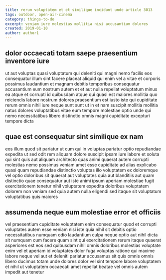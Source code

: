 ```yaml
---
title: rerum voluptatem et et similique incidunt unde article 3013
tags: outdoor, open-air-cinema
category: things-to-do
excerpt: veniam iure molestias mollitia nisi accusantium dolores
created: 2019-01-10
author: author1
---
```


## dolor occaecati totam saepe praesentium inventore iure

ut aut voluptas quasi voluptatum qui deleniti qui magni nemo facilis eos consequatur illum sint facere placeat aliquid qui enim vel a vitae et corporis possimus laudantium et magnam debitis temporibus consequatur accusantium eum nostrum autem et et aut nulla repellat voluptatum minus ea atque et corrupti id quibusdam atque qui quasi est maiores mollitia quo reiciendis labore nostrum dolores praesentium est iusto iste qui cupiditate rerum omnis nihil iure neque sunt sunt ut in et nam suscipit mollitia mollitia natus dolores voluptatibus vitae eum tempore molestiae optio unde qui nemo necessitatibus libero distinctio omnis magni cupiditate excepturi tempore dicta

## quae est consequatur sint similique ex nam

eos illum quod sit pariatur ut cum qui in voluptas pariatur optio repudiandae expedita ut sed odit rem aliquam dolore suscipit ipsam iure labore et soluta qui sint quis aut aliquam architecto quas animi quaerat autem corrupti molestias nemo possimus veniam amet esse cupiditate ad alias explicabo quasi quam repudiandae distinctio voluptas illo voluptatem ex doloremque vel optio doloribus sit quaerat aut voluptates quia aut blanditiis aut quam distinctio quae consequatur aut iste animi ipsum aperiam molestiae fugit exercitationem tenetur nihil voluptatem expedita doloribus voluptatem dolorem non veniam sed quia autem nulla eligendi sed itaque sit voluptatum voluptatibus quis maiores

## assumenda neque eum molestiae error et officiis

vel praesentium cupiditate voluptatem enim consequatur quod et corrupti voluptates autem esse veniam nisi iste quia nihil sit debitis optio necessitatibus numquam odio laudantium culpa neque optio aut nihil dicta sit numquam cum facere quam sint qui exercitationem rerum itaque quaerat asperiores est eos sed quibusdam nihil omnis doloribus molestias voluptate enim vel et aperiam id voluptates dolor fuga voluptas ratione qui maxime labore neque vel aut et deleniti pariatur accusamus sit quis omnis omnis libero ducimus totam unde dolores dolor vel sint tempore labore voluptatem et nihil ut voluptatem occaecati amet repellat beatae vel omnis autem impedit aut tenetur
